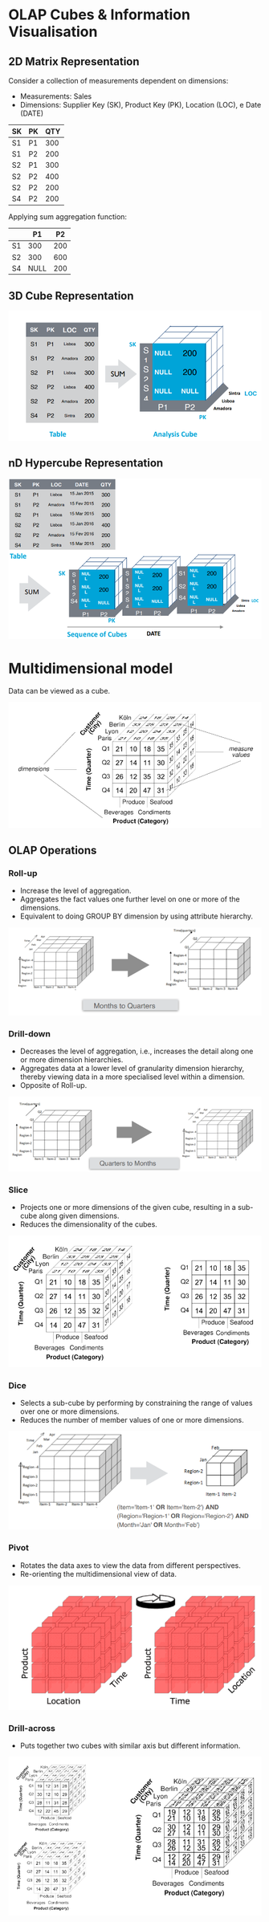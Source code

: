 # OLAP Cubes & Information Visualisation

## 2D Matrix Representation

Consider a collection of measurements dependent on dimensions:
- Measurements: Sales
- Dimensions: Supplier Key (SK), Product Key (PK), Location (LOC), e Date (DATE)

| SK | PK | QTY |
| -- | -- | --- |
| S1 | P1 | 300 |
| S1 | P2 | 200 |
| S2 | P1 | 300 |
| S2 | P2 | 400 |
| S2 | P2 | 200 |
| S4 | P2 | 200 |

Applying sum aggregation function:

|   | P1 | P2 |
| - | -- | -- |
| S1 | 300 | 200 |
| S2 | 300 | 600 |
| S4 | NULL | 200 |

## 3D Cube Representation

![3D Cube Representation](Imagens/04%20-%203D%20Cube%20Representation.png)

## nD Hypercube Representation

![nD Hypercube Representation](Imagens/04%20-%20nD%20Cube%20Representation.png)

# Multidimensional model

Data can be viewed as a cube.

![Cube data](Imagens/04%20-%20Cube%20data.png)

## OLAP Operations

### Roll-up

- Increase the level of aggregation.
- Aggregates the fact values one further level on one or more of the dimensions.
- Equivalent to doing GROUP BY dimension by using attribute hierarchy.

![Roll-up](Imagens/04%20-%20Roll-up.png)

### Drill-down

- Decreases the level of aggregation, i.e., increases the detail along one or more dimension hierarchies.
- Aggregates data at a lower level of granularity dimension hierarchy, thereby viewing data in a more specialised level within a dimension.
- Opposite of Roll-up.

![Drill-down](Imagens/04%20-%20Drill-down.png)

### Slice

- Projects one or more dimensions of the given cube, resulting in a sub-cube along given dimensions.
- Reduces the dimensionality of the cubes.

![Slice](Imagens/04%20-%20Slice.png)

### Dice

- Selects a sub-cube by performing by constraining the range of values over one or more dimensions.
- Reduces the number of member values of one or more dimensions.

![Dice](Imagens/04%20-%20Dice.png)

### Pivot

- Rotates the data axes to view the data from different perspectives.
- Re-orienting the multidimensional view of data.

![Pivot](Imagens/04%20-%20Pivot.png)

### Drill-across

- Puts together two cubes with similar axis but different information.

![Drill-across](Imagens/04%20-%20Drill-across.png)
